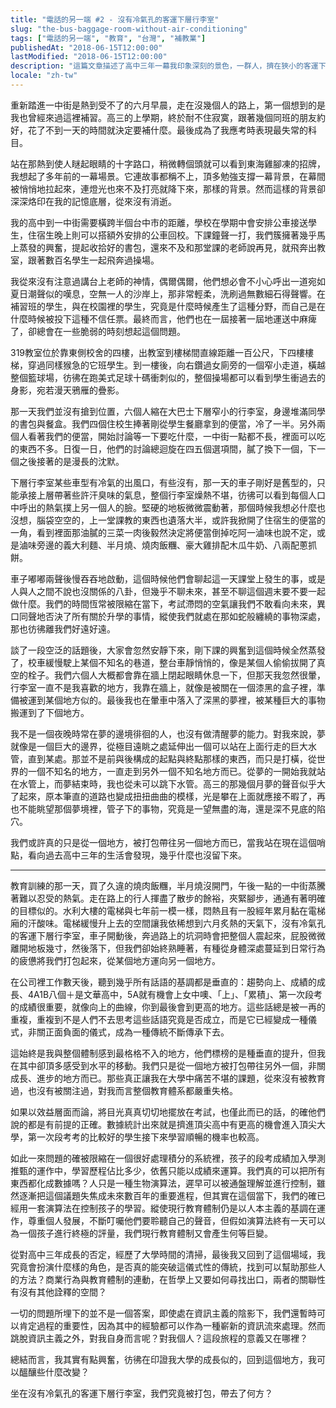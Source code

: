 ```yaml
---
title: "電話的另一端 #2 - 沒有冷氣孔的客運下層行李室"
slug: "the-bus-baggage-room-without-air-conditioning"
tags: ["電話的另一端", "教育", "台灣", "補教業"]
publishedAt: "2018-06-15T12:00:00"
lastModified: "2018-06-15T12:00:00"
description: "這篇文章描述了高中三年一幕我印象深刻的景色，一群人，擠在狹小的客運下層行李室，被水平地從文華高中載運到水利大樓，在那裡，我們期望著垂直的提升。然而真的是如此嗎？我們究竟被打包去了何方"
locale: "zh-tw"
---
```


重新踏進一中街是熱到受不了的六月早晨，走在沒幾個人的路上，第一個想到的是我也曾經來過這裡補習。高三的上學期，終於耐不住寂寞，跟著幾個同班的朋友約好，花了不到一天的時間就決定要補什麼。最後成為了我應考時表現最失常的科目。

站在那熱到使人瞇起眼睛的十字路口，稍微轉個頭就可以看到東海雞腳凍的招牌，我想起了多年前的一幕場景。它連故事都稱不上，頂多勉強支撐一幕背景，在幕間被悄悄地拉起來，連燈光也來不及打亮就降下來，那樣的背景。然而這樣的背景卻深深烙印在我的記憶底層，從來沒有消逝。

我的高中到一中街需要橫跨半個台中市的距離，學校在學期中會安排公車接送學生，住宿生晚上則可以搭額外安排的公車回校。下課鐘聲一打，我們簇擁著幾乎馬上蒸發的興奮，提起收拾好的書包，還來不及和那堂課的老師說再見，就飛奔出教室，跟著數百名學生一起飛奔過操場。

我從來沒有注意過講台上老師的神情，偶爾偶爾，他們想必會不小心呼出一道宛如夏日潮聲似的嘆息，空無一人的沙岸上，那非常輕柔，洗刷過無數細石得聲響。在補習班的學生，與在校園裡的學生，究竟是什麼時候產生了這種分野，而自己是在什麼時候被投下這種不信任票。最終而言，他們也在一屆接著一屆地運送中麻痺了，卻總會在一些脆弱的時刻想起這個問題。

319教室位於靠東側校舍的四樓，出教室到樓梯間直線距離一百公尺，下四樓樓梯，穿過同樣猴急的它班學生。到一樓後，向右鑽過女廁旁的一個窄小走道，橫越整個籃球場，彷彿在跑美式足球十碼衝刺似的，整個操場都可以看到學生衝過去的身影，宛若漫天鴉雁的疊影。

那一天我們並沒有搶到位置，六個人縮在大巴士下層窄小的行李室，身邊堆滿同學的書包與餐盒。我們四個住校生捧著剛從學生餐廳拿到的便當，冷了一半。另外兩個人看著我們的便當，開始討論等一下要吃什麼，一中街一點都不長，裡面可以吃的東西不多。日復一日，他們的討論總迴旋在四五個選項間，膩了換下一個，下一個之後接著的是漫長的沈默。

下層行李室某些車型有冷氣的出風口，有些沒有，那一天的車子剛好是舊型的，只能承接上層帶著些許汗臭味的氣息，整個行李室燥熱不堪，彷彿可以看到每個人口中呼出的熱氣撲上另一個人的臉。堅硬的地板微微震動著，那個時候我想必什麼也沒想，腦袋空空的，上一堂課教的東西也遺落大半，或許我掀開了住宿生的便當的一角，看到裡面那油膩的三菜一肉後毅然決定將便當倒掉吃阿一滷味也說不定，或是滷味旁邊的義大利麵、半月燒、燒肉飯糰、豪大雞排配木瓜牛奶、八兩配蔥抓餅。

車子嘟嘟兩聲後慢吞吞地啟動，這個時候他們會聊起這一天課堂上發生的事，或是人與人之間不說也沒關係的八卦，但幾乎不聊未來，甚至不聊這個週末要不要一起做什麼。我們的時間恆常被限縮在當下，考試滯悶的空氣讓我們不敢看向未來，異口同聲地否決了所有關於升學的事情，縱使我們就處在那如蛇般纏繞的事物深處，那也彷彿離我們好遠好遠。

談了一段空泛的話題後，大家會忽然安靜下來，剛下課的興奮到這個時候全然蒸發了，校車緩慢駛上某個不知名的巷道，整台車靜悄悄的，像是某個人偷偷拔開了真空的栓子。我們六個人大概都會靠在牆上閉起眼睛休息一下，但那天我忽然很暈，行李室一直不是我喜歡的地方，我靠在牆上，就像是被關在一個漆黑的盒子裡，準備被運到某個地方似的。最後我也在暈車中落入了深黑的夢裡，被某種巨大的事物搬運到了下個地方。

我不是一個夜晚時常在夢的邊境徘徊的人，也沒有做清醒夢的能力。對我來說，夢就像是一個巨大的邊界，從極目遠眺之處延伸出一個可以站在上面行走的巨大水管，直到某處。那並不是前與後構成的起點與終點那樣的東西，而只是打橫，從世界的一個不知名的地方，一直走到另外一個不知名地方而已。從夢的一開始我就站在水管上，而夢結束時，我也從未可以跳下水管。高三的那幾個月夢的聲音似乎大了起來，原本筆直的道路也變成扭扭曲曲的模樣，光是攀在上面就應接不暇了，再也不能眺望那個夢境裡，管子下的事物，究竟是一望無盡的海，還是深不見底的陷穴。

我們或許真的只是從一個地方，被打包帶往另一個地方而已，當我站在現在這個哨點，看向過去高中三年的生活會發現，幾乎什麼也沒留下來。

* * * 

教育訓練的那一天，買了久違的燒肉飯糰，半月燒沒開門，午後一點的一中街蒸騰著難以忍受的熱氣。走在路上的行人揮盡了散步的餘裕，夾緊腳步，通通有著明確的目標似的。水利大樓的電梯與七年前一模一樣，悶熱且有一股經年累月黏在電梯廂的汗酸味。電梯緩慢升上去的空間讓我依稀想到六月炙熱的天氣下，沒有冷氣孔的客運下層行李室，車子開動後，奔過路上的坑洞時會把整個人震起來，屁股微微離開地板幾寸，然後落下，但我們卻始終熟睡著，有種從身體深處蔓延到日常行為的疲憊將我們打包起來，從某個地方運向另一個地方。

在公司裡工作數天後，聽到幾乎所有話語的基調都是垂直的：趨勢向上、成績的成長、4A1B八個＋是文華高中，5A就有機會上女中噢、「上」、「累積」、第一次段考的成績很重要，就像向上的曲線，你到最後會到更高的地方。這些話總是被一再的重複，重複到不是人們不去思考這些話語究竟是否成立，而是它已經變成一種儀式，非關正面負面的儀式，成為一種傳統不斷傳承下去。

這始終是我與整個體制感到最格格不入的地方，他們標榜的是種垂直的提升，但我在其中卻頂多感受到水平的移動。我們只是從一個地方被打包帶往另外一個，非關成長、進步的地方而已。那些真正讓我在大學中痛苦不堪的課題，從來沒有被教育過，也沒有被關注過，對我而言整個教育體系都嚴重失格。

如果以效益層面而論，將目光真真切切地擺放在考試，也僅此而已的話，的確他們說的都是有前提的正確。數據統計出來就是擠進頂尖高中有更高的機會進入頂尖大學，第一次段考考的比較好的學生接下來學習順暢的機率也較高。

如此一來問題的確被限縮在一個很好處理積分的系統裡，孩子的段考成績加入學測推甄的運作中，學習歷程佔比多少，依舊只能以成績來運算。我們真的可以把所有東西都化成數據嗎？人只是一種生物演算法，遲早可以被通盤理解並進行控制，雖然逐漸把這個議題失焦成未來數百年的重要進程，但其實在這個當下，我們的確已經用一套演算法在控制孩子的學習。縱使現行教育體制仍是以人本主義的基調在運作，尊重個人發展，不斷叮囑他們要聆聽自己的聲音，但假如演算法終有一天可以為一個孩子進行終極的評量，我們現行教育體制又會產生何等巨變。

從對高中三年成長的否定，經歷了大學時間的清掃，最後我又回到了這個場域，我究竟會扮演什麼樣的角色，是否真的能突破這儀式性的傳統，找到可以幫助那些人的方法？商業行為與教育體制的連動，在哲學上又要如何尋找出口，兩者的關聯性有沒有其他詮釋的空間？

一切的問題所埋下的並不是一個答案，即使處在資訊主義的陰影下，我們還暫時可以肯定過程的重要性，因為其中的經驗都可以作為一種嶄新的資訊流來處理。然而跳脫資訊主義之外，對我自身而言呢？對我個人？這段旅程的意義又在哪裡？

總結而言，我其實有點興奮，彷彿在印證我大學的成長似的，回到這個地方，我可以醞釀些什麼改變？

坐在沒有冷氣孔的客運下層行李室，我們究竟被打包，帶去了何方？
